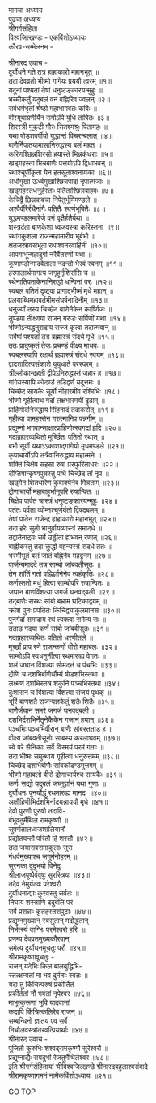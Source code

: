 मागचा अध्याय  
पुढचा अध्याय  
श्रीगर्गसंहिता  
विश्वजित्खण्डः - एकविंशोऽध्यायः  
कौरव-सम्मेलनम् -  
  
श्रीनारद उवाच -  
दुर्योधने गते तत्र हाहाकारो महानभूत् ॥  
तदा देवव्रतो भीष्मो गांगेयः प्रययौ त्वरम् ॥१॥  
यदूनां पश्यतां तेषां धनुष्टङ्कारयन्मुहुः ॥  
भस्मीकर्तुं यदुबलं वनं वह्निरिव ज्वलन् ॥२॥  
सर्वधर्मभृतां श्रेष्ठो महाभागवतः कविः ॥  
वीरयूथाग्रणीर्येन रामोऽपि युधि तोषितः ॥३॥  
शिरस्त्री मुकुटी गौरः सितश्मश्रुः पितामहः ॥  
यथा षोडशवर्षीयो युद्धान्तं विचरन्बलात् ॥४॥  
बाणैर्निपातयामासानिरुद्धस्य बलं महत् ॥  
करिणश्छिन्नशिरसो हयास्ते भिन्नकंधराः ॥५॥  
खड्गहस्ता भिन्नबाणैः पत्तयोऽपि द्विधाभवन् ॥  
रथाश्चूर्णीकृता येन हतसूताश्वनायकाः ॥६॥  
अधोमुखा ऊर्ध्वमुखाश्छिन्नपादा नृपात्मजाः ॥  
खड्गहस्तधनुर्हस्ताः पतिताश्छिन्नबाहवः ॥७॥  
केचिद्वै छिन्नकवचा निपेतुर्भूमिमण्डले ॥  
अश्वैर्वीरैर्रथैर्नागैः पतितैः स्वर्णभूषितैः ॥८॥  
युद्धमण्डलमारेजे वनं वृक्षैर्हतैर्यथा ॥  
शस्त्रदंता बाणकेशा ध्वजवस्त्रा करिस्तना ॥९॥  
रथांगकुशला राजन्महामारीव भूर्बभौ ॥  
क्षतजस्रावसंभूता रथाश्वनरवाहिनी ॥१०॥  
आपगाभून्महादुर्गा नरैर्वैतरणी यथा ॥  
कूष्माण्डोन्मादवेताला नदन्तो भैरवं स्वनम् ॥११॥  
हरमालार्थमागत्य जगृहुर्नृशिरांसि च ॥  
रथेनातिपताकेनानिरुद्धो धन्विनां वरः ॥१२॥  
स्वबलं पतितं दृष्ट्वा प्रागाद्‌भीष्मं मृधे महान् ॥  
प्रलयाब्धिमहावर्तभीमसंघर्षनादिनीम् ॥१३॥  
धनुर्ज्यां तस्य चिच्छेद बाणेनैकेन कार्ष्णिजः ॥  
तुण्डया तीक्ष्णया राजन् गरुडः सर्पिणीं यथा ॥१४॥  
भीष्मोऽन्यद्धनुरादाय सज्जं कृत्वा तदात्मवान् ॥  
सर्वेषां पश्यतां तत्र ब्रह्मास्त्रं संदधे मृधे ॥१५॥  
ततः प्रादुष्कृतं तेजः प्रचण्डं वीक्ष्य माधवः ॥  
स्वबलस्यापि रक्षार्थं ब्रह्मास्त्रं संदधे स्वयम् ॥१६॥  
द्वादशादित्यसंकाशे युयुधाते परस्परम् ॥  
त्रींल्लोकान्दहती द्वीपेऽनिरुद्धस्तं जहार ह ॥१७॥  
गांगेयस्यापि कोदण्डं तडिद्वर्णं यदूत्तमः ॥  
चिच्छेद सायकैः सूर्यो नीहारमीव रश्मिभिः ॥१८॥  
भीष्मो गृहीत्वाथ गदां लक्षभारमयीं दृढाम् ॥  
प्राहिणोदनिरुद्धाय सिंहनादं तदाकरोत् ॥१९॥  
गृहीत्वा वामहस्तेन गरुत्मानिव पन्नगीम् ॥  
प्रद्युम्नो भगवान्साक्षात्प्राहिणोत्स्वगदां हृदि ॥२०॥  
गदाप्रहारव्यथितो मूर्च्छितः पतितो रथात् ॥  
बभौ सूर्यो यथाऽऽकाशाद्‌गांगेयो मृधमण्डले ॥२१॥  
कृपाचार्योऽपि तत्रैवानिरुद्धाय महात्मने ॥  
शक्तिं चिक्षेप सहसा रुषा प्रस्फुरिताधरः ॥२२॥  
दीप्तिमान्कृष्णपुत्रस्तु पथि चिच्छेद तां नृप ॥  
खड्गेन शितधारेण कुवाक्येनेव मित्रताम् ॥२३॥  
द्रोणाचार्यो महाबाहुर्भानूपरि रुषान्वितः ॥  
चिक्षेप पार्वतं चास्त्रं धनुष्टङ्कारयन्मुहुः ॥२४॥  
पतंतः पर्वता व्योम्नश्चूर्णयंतो द्विषद्‌बलम् ॥  
तेषां पातेन राजेन्द्र हाहाकारो महानभूत् ॥२५॥  
तदा हरेः सुतो भानुर्वायव्यास्त्रं समादधे ॥  
तद्वातेनाद्रयः सर्वे उड्डीता ह्यभवन् रणात् ॥२६॥  
बाह्लीकस्तु तदा क्रुद्धो वह्न्यस्त्रं संदधे ततः ॥  
भस्मीभूतं बलं जातं वह्निनेव महद्वनम् ॥२७॥  
पार्जन्यमाददे तत्र साम्बो जांबवतीसुतः ॥  
तेन शांतिं गतो वह्निर्ज्ञानेनेव त्वहंकृतिः ॥२८॥  
कर्णस्ततो मधुं हित्वा साम्बोपरि रुषान्वितः ॥  
जघान बाणविंशत्या जगर्ज घनवद्‌बली ॥२९॥  
तद्‌बाणैः सरथः सांबो बभ्राम घटिकाद्वयम् ॥  
क्रोशं पुनः प्रपतितः किंचिद्व्याकुलमानसः ॥३०॥  
पुनर्गदां समादाय रथं त्यक्त्वा समेत्य सः ॥  
तताड गदया कर्णं सांबो जांबवीसुतः ॥३१॥  
गदाप्रहारव्यथितः पतितो धरणीतले ॥  
मूर्च्छां प्राप रणे राजन्कर्णो वीरो महाबलः ॥३२॥  
साम्बोऽपि स्वधनुर्नीत्वा रथमारुह्य वेगतः ॥  
शलं जघान विंशत्या सोमदत्तं च पंचभिः ॥३३॥  
द्रौणिं च दशभिर्बाणैर्धौम्यं षोडशभिस्तथा ॥  
लक्ष्मणं दशभिस्तत्र शकुनिं पञ्चभिस्तथा ॥३४॥  
दुःशासनं च विंशत्या विंशत्या संजयं पृथक् ॥  
भूरिं बाणशतै राजन्यज्ञकेतुं शतैः शितैः ॥३५॥  
बाणैर्जघान समरे जगर्ज घनवद्बली ॥  
दशभिर्दशभिर्नेतॄनेकैकेन गजान् हयान् ॥३६॥  
पञ्चभिः पञ्चभिर्वीरान् बाणैः सांबस्तताड ह ॥  
वीक्ष्य जांबवतीसूनोः सांबस्य करलाघवम् ॥३७॥  
स्वे परे सैनिकाः सर्वे विस्मयं परमं गताः ॥  
तदा भीष्मः समुत्थाय गृहीत्वा धनुरुत्तमम् ॥३८॥  
चिच्छेद दशभिर्बाणैः सांबकोदण्डमुत्तमम् ॥  
भीष्मो महाबलो वीरो द्रोणाचार्यश्च सायकैः ॥३९॥  
कर्णः सद्यो यदुबलं जघ्नुर्ज्ञानं यथा गुणाः ॥  
दुर्योधनः पुनर्योद्धुं रथमारुह्य मानदः ॥४०॥  
अक्षौहिणीभिर्दशभिर्नादयन्नाययौ मृधे ॥४१॥  
देवौ पुरणौ पुरुषौ तदावि-  
     र्बभूवतुर्मैथिल रामकृष्णौ ॥  
सुपर्णतालध्वजशालियानौ  
     प्रद्योतयन्तौ परितौ हि शस्तौ ॥४२॥  
तदा जयारावसमाकुलाः सुरा  
     गंधर्वमुख्याश्च जगुर्मनोहरम् ॥  
सुरनका दुंदुभयो विनेदुः  
     श्रीलाजपुष्पैर्ववृषुः सुरस्त्रियः ॥४३॥  
तदैव नेमुर्यदवः परेश्वरौ  
     दुर्योधनाद्याः कुरवस्तु सर्वतः ॥  
निघाय शस्त्राणि ददुर्बलिं परं  
     सर्वे प्रसन्नाः कृतहस्तसंपुटाः ॥४४॥  
प्रद्युम्नमुख्यान् स्वसुतान् मदोद्धतान्  
     निर्भर्त्स्य वाग्भिः परमेश्वरो हरिः ॥  
प्रणम्य देवव्रतमुख्यकौरवान्  
     समेत्य दुर्योधनमूचतुः परौ ॥४५॥  
श्रीरामकृष्णावूचतुः -  
राजन् यदेभिः किल बालबुद्धिभि-  
     स्तत्क्षम्यतां मा भव दुर्मनाः स्वतः ॥  
यदा तु किंचित्परुषं प्रकीर्तितं  
     प्रकीर्ततां नौ भवतां नृपेश्वर ॥४६॥  
माभूत्कुरूणां भुवि यादवानां  
     कदापि किंचित्कलिरेव राजन् ॥  
सम्बन्धिनो ज्ञातय एव सर्वे  
     निचौलवस्त्रांतरवत्प्रियार्थाः ॥४७॥  
श्रीनारद उवाच -  
पूजितौ कुरुभिः शश्वद्‌रामकृष्णौ सुरेश्वरौ ॥  
प्रद्युम्नाद्यैः सयदुभी रेजतुर्मैथिलेश्वर ॥४८॥  
इति श्रीगर्गसंहितायां श्रीविश्वजित्खण्डे श्रीनारदबहुलाश्वसंवादे  
श्रीरामकृष्णागमनं नामैकविंशोऽध्यायः ॥२१॥  
  
GO TOP
